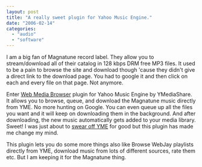 ```yaml
---
layout: post
title: "A really sweet plugin for Yahoo Music Engine."
date: "2006-02-14"
categories: 
  - "audio"
  - "software"
---
```


I am a big fan of Magnatune record label. They allow you to stream/download all of their catalog in 128 kbps DRM free MP3 files. It used to be a pain to browse the site and download though 'cause they didn't give a direct link to the download page. You had to google it and then click on each and every file on that page. Not anymore.

Enter [Web Media Browser](http://www.ymediashare.com/mediabrowser/) plugin for Yahoo Music Engine by YMediaShare. It allows you to browse, queue, and download the Magnatune music directly from YME. No more hunting on Google. You can even queue up all the files you want and it will keep on downloading them in the background. And after downloading, the new music automatically gets added to your media library. Sweet! I was just about to [swear off YME](http://manishbansal.wordpress.com/2005/05/12/why-itunes-worked-and-why-yahoo-music-would-work-too/) for good but this plugin has made me change my mind.

This plugin lets you do some more things also like Browse WebJay playlists directly from YME, download music from lots of different sources, rate them etc. But I am keeping it for the Magnatune thing.
